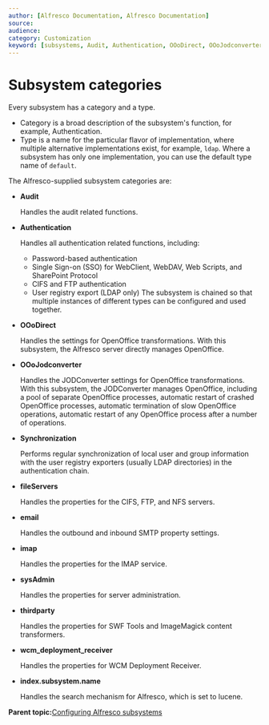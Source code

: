 ```yaml
---
author: [Alfresco Documentation, Alfresco Documentation]
source: 
audience: 
category: Customization
keyword: [subsystems, Audit, Authentication, OOoDirect, OOoJodconverter, Synchronization, fileServers, email, imap, sysAdmin, thirdparty, wcm\_deployment\_receiver]
---
```


# Subsystem categories

Every subsystem has a category and a type.

-   Category is a broad description of the subsystem's function, for example, Authentication.
-   Type is a name for the particular flavor of implementation, where multiple alternative implementations exist, for example, `ldap`. Where a subsystem has only one implementation, you can use the default type name of `default`.

The Alfresco-supplied subsystem categories are:

-   **Audit**

    Handles the audit related functions.

-   **Authentication**

    Handles all authentication related functions, including:

    -   Password-based authentication
    -   Single Sign-on \(SSO\) for WebClient, WebDAV, Web Scripts, and SharePoint Protocol
    -   CIFS and FTP authentication
    -   User registry export \(LDAP only\)
    The subsystem is chained so that multiple instances of different types can be configured and used together.

-   **OOoDirect**

    Handles the settings for OpenOffice transformations. With this subsystem, the Alfresco server directly manages OpenOffice.

-   **OOoJodconverter**

    Handles the JODConverter settings for OpenOffice transformations. With this subsystem, the JODConverter manages OpenOffice, including a pool of separate OpenOffice processes, automatic restart of crashed OpenOffice processes, automatic termination of slow OpenOffice operations, automatic restart of any OpenOffice process after a number of operations.

-   **Synchronization**

    Performs regular synchronization of local user and group information with the user registry exporters \(usually LDAP directories\) in the authentication chain.

-   **fileServers**

    Handles the properties for the CIFS, FTP, and NFS servers.

-   **email**

    Handles the outbound and inbound SMTP property settings.

-   **imap**

    Handles the properties for the IMAP service.

-   **sysAdmin**

    Handles the properties for server administration.

-   **thirdparty**

    Handles the properties for SWF Tools and ImageMagick content transformers.

-   **wcm\_deployment\_receiver**

    Handles the properties for WCM Deployment Receiver.

-   **index.subsystem.name**

    Handles the search mechanism for Alfresco, which is set to lucene.


**Parent topic:**[Configuring Alfresco subsystems](../concepts/subsystem-intro.md)

